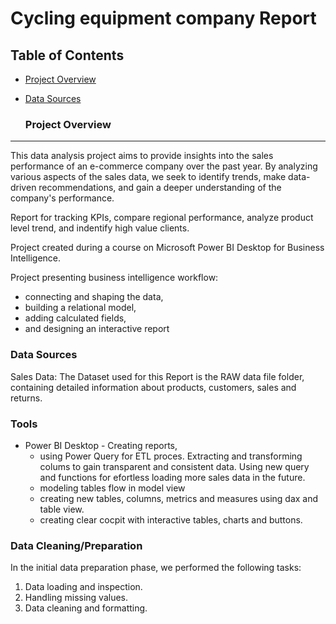 
# Cycling equipment company Report

## Table of Contents

- [Project Overview](#project-overview)
- [Data Sources](#data-sources)

  ### Project Overview
---

This data analysis project aims to provide insights into the sales performance of an e-commerce company over the past year. By analyzing various aspects of the sales data, we seek to identify trends, make data-driven recommendations, and gain a deeper understanding of the company's performance.

Report for tracking KPIs, compare regional performance, analyze product level trend, and indentify high value clients.

Project created during a course on Microsoft Power BI Desktop for Business Intelligence.

Project presenting business intelligence workflow:
- connecting and shaping the data,
- building a relational model,
- adding calculated fields,
- and designing an interactive report

### Data Sources

Sales Data: The Dataset used for this Report is the RAW data file folder, containing detailed information about products, customers, sales and returns.

### Tools
- Power BI Desktop - Creating reports,
  - using Power Query for ETL proces. Extracting and transforming colums to gain transparent and consistent data. Using new query and functions for efortless loading more sales data in the future. 
  - modeling tables flow in model view
  - creating new tables, columns, metrics and measures using dax and table view.
  - creating clear cocpit with interactive tables, charts and buttons.

### Data Cleaning/Preparation

In the initial data preparation phase, we performed the following tasks:
1. Data loading and inspection.
2. Handling missing values.
3. Data cleaning and formatting.
 
